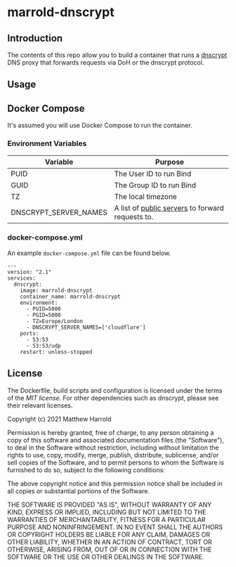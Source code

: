 # marrold-dnscrypt

## Introduction

The contents of this repo allow you to build a container that runs a [dnscrypt](https://github.com/DNSCrypt/dnscrypt-proxy) DNS proxy that forwards requests via DoH or the dnscrypt protocol.

## Usage

## Docker Compose

It's assumed you will use Docker Compose to run the container.

### Environment Variables

| Variable | Purpose |
| ---  |--- |
|PUID| The User ID to run Bind |
|GUID| The Group ID to run Bind |
|TZ| The local timezone |
|DNSCRYPT_SERVER_NAMES| A list of [public servers](https://dnscrypt.info/public-servers) to forward requests to. |

### docker-compose.yml

An example `docker-compose.yml` file can be found below.

```
---
version: "2.1"
services:
  dnscrypt:
    image: marrold-dnscrypt
    container_name: marrold-dnscrypt
    environment:
      - PUID=5000
      - PGID=5000
      - TZ=Europe/London
      - DNSCRYPT_SERVER_NAMES=['cloudflare']
    ports:
      - 53:53
      - 53:53/udp
    restart: unless-stopped
```

## License

The Dockerfile, build scripts and configuration is licensed under the terms of the _MIT license_. For other dependencies such as dnscrypt, please see their relevant licenses.

Copyright (c) 2021 Matthew Harrold

Permission is hereby granted, free of charge, to any person obtaining a copy
of this software and associated documentation files (the "Software"), to deal
in the Software without restriction, including without limitation the rights
to use, copy, modify, merge, publish, distribute, sublicense, and/or sell
copies of the Software, and to permit persons to whom the Software is
furnished to do so, subject to the following conditions:

The above copyright notice and this permission notice shall be included in all
copies or substantial portions of the Software.

THE SOFTWARE IS PROVIDED "AS IS", WITHOUT WARRANTY OF ANY KIND, EXPRESS OR
IMPLIED, INCLUDING BUT NOT LIMITED TO THE WARRANTIES OF MERCHANTABILITY,
FITNESS FOR A PARTICULAR PURPOSE AND NONINFRINGEMENT. IN NO EVENT SHALL THE
AUTHORS OR COPYRIGHT HOLDERS BE LIABLE FOR ANY CLAIM, DAMAGES OR OTHER
LIABILITY, WHETHER IN AN ACTION OF CONTRACT, TORT OR OTHERWISE, ARISING FROM,
OUT OF OR IN CONNECTION WITH THE SOFTWARE OR THE USE OR OTHER DEALINGS IN THE
SOFTWARE.

